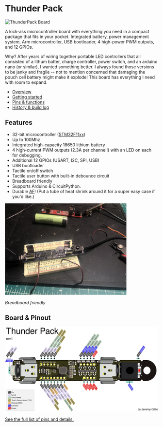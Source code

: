 # Thunder Pack

<img src="https://cdn.hackaday.io/images/5175201571795557825.JPG" alt="ThunderPack Board" width="500" />

A kick-ass microcontroller board with everything you need in a compact package that fits in your pocket. Integrated battery, power management system, Arm microcontroller, USB bootloader, 4 high-power PWM outputs, and 12 GPIOs.

Why? After years of wiring together portable LED controllers that all consisted of a lithum batter, charge controller, power switch, and an arduino nano (or similar), I wanted something better. I always found those versions to be janky and fragile -- not to mention concerned that damaging the pouch cell battery might make it explode! This board has everything I need with room to expand.

* [Overview](https://github.com/jgillick/ThunderPack/wiki/)
* [Getting started](https://github.com/jgillick/ThunderPack/wiki/Getting-Started)
* [Pins & functions](https://github.com/jgillick/ThunderPack/wiki/Pinout-Details)
* [History & build log](https://hackaday.io/project/161054-lit-fist)

## Features

* 32-bit microcontroller ([STM32F11xx](https://www.st.com/resource/en/datasheet/stm32f411ce.pdf))
* Up to 100Mhz
* Integrated high-capacity 18650 lithium battery
* 4 high-current PWM outputs (2.3A per channel!) with an LED on each for debugging.
* Additional 12 GPIOs (USART, I2C, SPI, USB)
* USB bootloader
* Tactile on/off switch
* Tactile user button with built-in debounce circuit
* Breadboard friendly
* Supports Arduino & CircuitPython.
* Durable [AF](https://www.urbandictionary.com/define.php?term=af)! (Put a tube of heat shrink around it for a super easy case if you'd like.)

<img src="./images/breadboard.jpg" alt="On the breadboard" width="400" />

_Breadboard friendly_

## Board & Pinout

<img src="./images/pinout.svg" alt="Pinout diagram" />

[See the full list of pins and details.](https://github.com/jgillick/ThunderPack/wiki/Pinout-Details)
